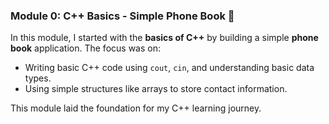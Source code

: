 ### **Module 0: C++ Basics - Simple Phone Book 📱**
In this module, I started with the **basics of C++** by building a simple **phone book** application. The focus was on:
- Writing basic C++ code using `cout`, `cin`, and understanding basic data types.
- Using simple structures like arrays to store contact information.

This module laid the foundation for my C++ learning journey.
